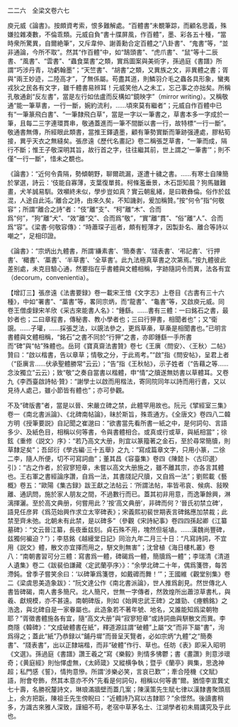 二二六　全梁文卷六七

庾元威《論書》。按頗資考索，恨多難解處。“百體書”未覩筆踪，而顧名思義，殊嫌拉雜凑數，不倫乖類。元威自負“書十牒屏風，作百體”，墨、彩各五十種，“當時衆所驚異，自爾絶筆”，又斥韋仲、謝善勳合定百體之“八卦書”、“鬼書”等，“並非通論，今所不取”。然其“作百體”中，如“鵠頭書”、“虎爪書”、“鼠”等十二辰書、“風書”、“雲書”、“蟲食葉書”之類，實爲圖案與美術字，孫過庭《書譜》所謂“巧涉丹青，功虧翰墨”；“天竺書”、“胡書”之類，又異族之文，非異體之書；胥與“兩王妙迹，二陸高才”，了無係屬。苟盡其道，則鱗羽介毛之蟲各具形象，蠻夷戎狄之民各有文字，雖千體書易辨耳！元威笑他人之未工，忘己事之亦拙矣。所稱孔敬通創“反左書”，當是左行如佉盧而反構如“鏡映字”（mirror writing）。又稱敬通“能一筆草書，一行一斷，婉約流利，……頃來莫有繼者”；元威自作百體中已有“一筆篆飛白書”、“一筆隸飛白草”，當是一字以一筆書之，草書本多一字成於一筆，且每二三字連環貫串，敬通蓋進而一筆不間斷以書一行，故特標“一行一斷”。敬通書無傳，所經眼此類書，當推王鐸遺墨，顧有筆勢實斷而筆跡强連處，膠粘筍接，異乎天衣之無縫矣。張彦遠《歷代名畫記》卷二稱張芝草書，“一筆而成，隔行不斷；惟王子敬深明其旨，故行首之字，往往繼其前，世上謂之‘一筆書’”；則不僅“一行一斷”，惜未之覩也。

《論書》：“近何令貴隔，勢傾朝野，聊爾疏漏，遂遭十穢之書。……有寒士自陳簡於掌選，詩云：‘伎能自寡薄，支葉復單貧。柯條濫垂景，木石詎知晨？狗馬雖難畫，犬羊誠易馴。效嚬終未似，學步豈如真？實云朝亂緒，是曰斁彝倫。俗作於兹混，人途自此沌。’離合之詩，由來久矣，不知譏剥，爰加稱贊。”按“何令”指“何敬容”；所謂“離合之詩”者：“伎”離“支”、“柯”離“木”、合而爲“何”，“狗”離“犬”、“效”離“交”、合而爲“敬”，“實”離“貫”、“俗”離“人”、合而爲“容”。《梁書·何敬容傳》：“時蕭琛子巡者，頗有輕薄才，因製卦名、離合等詩以嘲之”，足相印證。

《論書》：“宗炳出九體書，所謂‘縑素書’、‘簡奏書’、‘牋表書’、‘弔記書’、‘行押書’、‘檝書’、‘藁書’、‘半草書’、‘全草書’。此九法極真草書之次第焉。”按九體彼此差别處，未克目驗心通，然要指在乎書體與文體相稱，字跡隨詞令而異，法各有宜（decorum，convenientia）。

【增訂三】張彦遠《法書要録》卷一載宋王愔《文字志》上卷目《古書有三十六種》，中如“署書”、“藁書”等，畧同宗炳，而“龍書”、“龜書”等，又啟庾元威。同卷王僧虔録宋羊欣《采古來能書人名》：“鍾繇。……書有三體：一曰銘石之書，最妙者也；二曰章程書，傳秘書、教小學者也；三曰行狎書，相聞者也”；又“衛覬。……子瓘，……採張芝法，以覬法參之，更爲草槀，草槀是相聞書也。”已明言書體與文體相稱，“銘石”之書不同於“行狎”之書，亦即鍾繇一手所書而“碑”與“帖”殊體也。岳珂《寶真齋法書贊》卷七《王廙〈問安〉、〈王秋〉二帖》贊曰：“啟以楷書，告以章草；情敬之分，于此焉考。”“啟”指《問安帖》，呈君上者（“臣廙言……伏承聖體勝常”云云）；“告”指《王秋帖》，示子姓者（“告藉之等……念汝獨立”云云）；致“敬”之奏自當書以楷體，申“情”之牘遂無妨書以草體耳。又卷九《李西臺啟詩帖·贊》：“謝學士以啟而用楷法，寄同院同年以詩而用行書，又以見待人處己，雖小節皆有體也”；亦可參觀。

不及“碑版書”者，當是以晉、宋嚴立碑之禁，此體罕用故也。阮元《揅經室三集》卷一《南北書派論》、《北碑南帖論》，昧於斯旨，殊乖通方。《全唐文》卷四八二韓方明《授筆要説》自記聞之崔邈曰：“欲書當先看所書一紙之中，是何詞句、言語多少、及紙色目，相稱以何等書，令與書體相合。或真或行或草，與紙相當”；徐鉉《重修〈説文〉序》：“若乃高文大册，則宜以篆籀著之金石，至於尋常簡牘，則草隸足矣”；吾邱衍《學古編·三十五舉》之九：“寫成篇章文字，只用小篆，二徐二李，隨人所便，切不可寫詞曲”；董其昌《容臺集》卷四《陳懿卜〈古印選〉引》：“古之作者，於寂寥短章，未嘗以高文大册施之，雖不離其宗，亦各言其體也。王右軍之書經論序讚，自爲一法，其書牋記尺牘，又自爲一法”；劉熙載《藝概》卷五：“歐陽《集古録》跋王獻之法帖云：‘所謂法帖，率皆弔哀、候病、敍睽離、通訊問，施於家人朋友之間，不過數行而已。蓋其初非用意，而逸筆餘興，淋漓揮灑。至於高文典册，何嘗用此？’按‘高文典册’，非碑而何？‘晉氏初禁立碑’，語見任彦昇《爲范始興作求立太宰碑表》；宋義熙初裴世期表言碑銘應加禁裁；此禁至齊未弛。北朝未有此禁，是以碑多”（參觀《宋詩紀事》卷四四孫起卿《江纂墓碑》：“文云晉江纂，長夜垂兹刻。貞石殊不用，塊然但埏埴。……漢魏尚豐碑，兹獨何褊迫？”）；李慈銘《越縵堂日記》同治九年二月三十日：“凡寫詩詞，不宜用《説文》體，散文亦宜擇而用之，駢文則無害”；沈曾植《海日樓札叢》卷八：“南朝書習可分三體：寫書爲一體，碑碣爲一體，簡牘爲一體”；李瑞清《清道人遺集》卷二《跋裴伯謙藏〈定武蘭亭序〉》：“余學北碑二十年，偶爲箋啓，每苦滯鈍。曾季子嘗笑余曰：‘以碑筆爲箋啓，如戴䃺而舞！’”；王國維《觀堂别集》卷二《梁虞思美造象跋》：“阮文達公作《南北書派論》，世人推爲創見。然世傳北人書皆碑碣，南人書多簡尺。北人簡尺，世無一字傳者，然敦煌所出蕭涼草書札，與羲、獻規模，亦不甚遠。南朝碑版，則如《始興忠武王碑》之雄勁、《瘞鶴銘》之浩逸，與北碑自是一家眷屬也。此造象若不著年號、地名，又誰能知爲梁朝物耶？”胥徵書體施各有宜，隨“高文大册”與“寂寥短章”或詩詞曲與駢散文而異。李商隱《韓碑》：“文成破體書在紙”，釋道源註謂“破體”上屬“文”而非下屬“書”，洵爲得之；蓋此“紙”乃恭録以“鋪丹墀”而晉呈天覽者，必如宗炳“九體”之“簡奏書”、“牋表書”，出以正隸端楷，而非“破體”作行、草也。任昉《表》即采入昭明《文選》。孫過庭《書譜》讚王羲之“寫《樂毅》則情多怫鬱；書《畫讚》則意涉瓌奇；《黄庭經》則怡懌虚無，《太師箴》又縱横争執；暨乎《蘭亭》興集，思逸神超；私門感《誓》，情拘意慘。所謂‘涉樂必笑，言哀已歎’”；牽合陸機《文賦》語，附會夸飾，然其本意亦不外“先看是何詞句，相稱以何等書”爾。猶憶李宣龔丈七十壽，名勝祝釐詩文，琳琅滿牆壁而蓋几案；陳漢策先生賦七律以漢隸書聚頭扇上，余方把翫，陳祖壬先生傍睨曰：“近體詩乃寫以古隸耶？”余憬然。後讀書稍多，方識古來雅人深致，謹細不苟，老宿中草茅名士、江湖學者初未屑講究及乎此也。